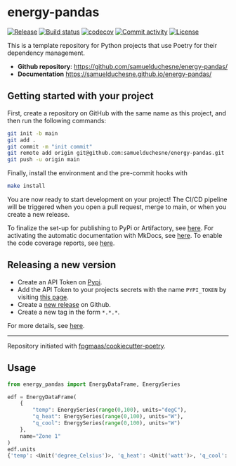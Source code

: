 # energy-pandas

[![Release](https://img.shields.io/github/v/release/samuelduchesne/energy-pandas)](https://img.shields.io/github/v/release/samuelduchesne/energy-pandas)
[![Build status](https://img.shields.io/github/actions/workflow/status/samuelduchesne/energy-pandas/main.yml?branch=main)](https://github.com/samuelduchesne/energy-pandas/actions/workflows/main.yml?query=branch%3Amain)
[![codecov](https://codecov.io/gh/samuelduchesne/energy-pandas/branch/main/graph/badge.svg)](https://codecov.io/gh/samuelduchesne/energy-pandas)
[![Commit activity](https://img.shields.io/github/commit-activity/m/samuelduchesne/energy-pandas)](https://img.shields.io/github/commit-activity/m/samuelduchesne/energy-pandas)
[![License](https://img.shields.io/github/license/samuelduchesne/energy-pandas)](https://img.shields.io/github/license/samuelduchesne/energy-pandas)

This is a template repository for Python projects that use Poetry for their dependency management.

- **Github repository**: <https://github.com/samuelduchesne/energy-pandas/>
- **Documentation** <https://samuelduchesne.github.io/energy-pandas/>

## Getting started with your project

First, create a repository on GitHub with the same name as this project, and then run the following commands:

```bash
git init -b main
git add .
git commit -m "init commit"
git remote add origin git@github.com:samuelduchesne/energy-pandas.git
git push -u origin main
```

Finally, install the environment and the pre-commit hooks with

```bash
make install
```

You are now ready to start development on your project!
The CI/CD pipeline will be triggered when you open a pull request, merge to main, or when you create a new release.

To finalize the set-up for publishing to PyPi or Artifactory, see [here](https://fpgmaas.github.io/cookiecutter-poetry/features/publishing/#set-up-for-pypi).
For activating the automatic documentation with MkDocs, see [here](https://fpgmaas.github.io/cookiecutter-poetry/features/mkdocs/#enabling-the-documentation-on-github).
To enable the code coverage reports, see [here](https://fpgmaas.github.io/cookiecutter-poetry/features/codecov/).

## Releasing a new version

- Create an API Token on [Pypi](https://pypi.org/).
- Add the API Token to your projects secrets with the name `PYPI_TOKEN` by visiting [this page](https://github.com/samuelduchesne/energy-pandas/settings/secrets/actions/new).
- Create a [new release](https://github.com/samuelduchesne/energy-pandas/releases/new) on Github.
- Create a new tag in the form `*.*.*`.

For more details, see [here](https://fpgmaas.github.io/cookiecutter-poetry/features/cicd/#how-to-trigger-a-release).

---

Repository initiated with [fpgmaas/cookiecutter-poetry](https://github.com/fpgmaas/cookiecutter-poetry).

## Usage

```python
from energy_pandas import EnergyDataFrame, EnergySeries

edf = EnergyDataFrame(
    {
        "temp": EnergySeries(range(0,100), units="degC"),
        "q_heat": EnergySeries(range(0,100), units="W"),
        "q_cool": EnergySeries(range(0,100), units="W")
    },
    name="Zone 1"
)
edf.units
{'temp': <Unit('degree_Celsius')>, 'q_heat': <Unit('watt')>, 'q_cool': <Unit('watt')>}
```
